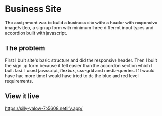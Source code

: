 # Business Site

The assignment was to build a business site with: 
a header with responsive image/video,
a sign up form with minimum three different input types and
accordion built with javascript. 

## The problem

First I built site's basic structure and did the responsive header. Then I built the sign up form because it felt easier than the accordion section which I built last. I used javascript, flexbox, css-grid and media-queries. If I would have had more time I would have tried to do the blue and red level requirements. 


## View it live
https://silly-yalow-7b5608.netlify.app/

